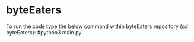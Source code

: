 # byteEaters
To run the code type the below command within byteEaters repository (cd byteEaters):
#python3 main.py
